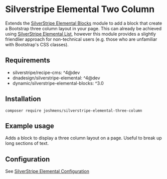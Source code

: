 # Silverstripe Elemental Two Column

Extends the [SilverStripe Elemental Blocks](https://github.com/dynamic/silverstripe-elemental-blocks) module to add a block that create a Bootstrap three column layout in your page. This can already be achieved using [SilverStripe Elemental List](https://github.com/dnadesign/silverstripe-elemental-list), however this module provides a slightly friendlier approach for non-technical users (e.g. those who are unfamiliar with Bootstrap's CSS classes).

## Requirements

-   silverstripe/recipe-cms: ^4@dev
-   dnadesign/silverstripe-elemental: ^4@dev
-   dynamic/silverstripe-elemental-blocks: ^3.0

## Installation

`composer require joshmens/silverstripe-elemental-three-column`

## Example usage

Adds a block to display a three column layout on a page. Useful to break up long sections of text.

## Configuration

See [SilverStripe Elemental Configuration](https://github.com/dnadesign/silverstripe-elemental#configuration)

